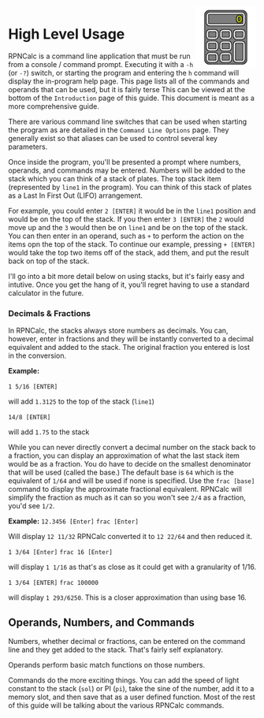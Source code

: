 <img align="right" width="125" src="../Images/HighLevelUsage.png">

# High Level Usage

RPNCalc is a command line application that must be run from a console / command prompt.  Executing it with a `-h` (or `-?`) switch, or starting the program and entering the `h` command will display the in-program help page.  This page lists all of the commands and operands that can be used, but it is fairly terse  This can be viewed at the bottom of the `Introduction` page of this guide. This document is meant as a more comprehensive guide.

There are various command line switches that can be used when starting the program as are detailed in the `Command Line Options` page.  They generally exist so that aliases can be used to control several key parameters.  

Once inside the program, you'll be presented a prompt where numbers, operands, and commands may be entered.  Numbers will be added to the stack which you can think of a stack of plates.  The top stack item (represented by `line1` in the program).  You can think of this stack of plates as a Last In First Out (LIFO) arrangement.

For example, you could enter `2 [ENTER]` it would be in the `line1` position and would be on the top of the stack.  If you then enter `3 [ENTER]` the `2` would move up and the `3` would then be on `line1` and be on the top of the stack.  You can then enter in an operand, such as `+` to perform the action on the items opn the top of the stack.  To continue our example, pressing `+ [ENTER]` would take the top two items off of the stack, add them, and put the result back on top of the stack.  

I'll go into a bit more detail below on using stacks, but it's fairly easy and intutive.  Once you get the hang of it, you'll regret having to use a standard calculator in the future.

### Decimals & Fractions

In RPNCalc, the stacks always store numbers as decimals.  You can, however, enter in fractions and they will be instantly converted to a decimal equivalent and added to the stack.  The original fraction you entered is lost in the conversion.

**Example:**

`1 5/16 [ENTER]` 

will add `1.3125` to the top of the stack (`line1`)

`14/8 [ENTER]` 

will add `1.75` to the stack

While you can never directly convert a decimal number on the stack back to a fraction, you can display an approximation of what the last stack item would be as a fraction.  You do have to decide on the smallest denominator that will be used (called the base.)  The default base is `64` which is the equivalent of `1/64` and will be used if none is specified.  Use the `frac [base]` command to display the approximate fractional equivalent.  RPNCalc will simplify the fraction as much as it can so you won't see `2/4` as a fraction, you'd see `1/2`.

**Example:**
`12.3456 [Enter]`
`frac [Enter]`

Will display `12 11/32`  RPNCalc converted it to `12 22/64` and then reduced it.

`1 3/64 [Enter]`
`frac 16 [Enter]`

will display `1 1/16` as that's as close as it could get with a granularity of 1/16.

`1 3/64 [ENTER]`
`frac 100000`

will display `1 293/6250`.  This is a closer approximation than using base 16.

## Operands, Numbers, and Commands

Numbers, whether decimal or fractions, can be entered on the command line and they get added to the stack.  That's fairly self explanatory.

Operands perform basic match functions on those numbers.

Commands do the more exciting things.  You can add the speed of light constant to the stack (`sol`) or PI (`pi`), take the sine of the number, add it to a memory slot, and then save that as a user defined function.  Most of the rest of this guide will be talking about the various RPNCalc commands.